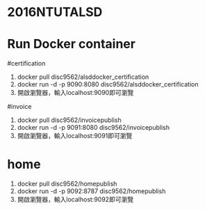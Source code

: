 # 2016NTUTALSD
# Run Docker container

#certification

1. docker pull disc9562/alsddocker_certification
2. docker run -d -p 9090:8080 disc9562/alsddocker_certification
3. 開啟瀏覽器，輸入localhost:9090即可瀏覽

#invoice

1. docker pull disc9562/invoicepublish
2. docker run -d -p 9091:8080 disc9562/invoicepublish
3. 開啟瀏覽器，輸入localhost:9091即可瀏覽

# home

1. docker pull disc9562/homepublish
2. docker run -d -p 9092:8787 disc9562/homepublish
3. 開啟瀏覽器，輸入localhost:9092即可瀏覽
